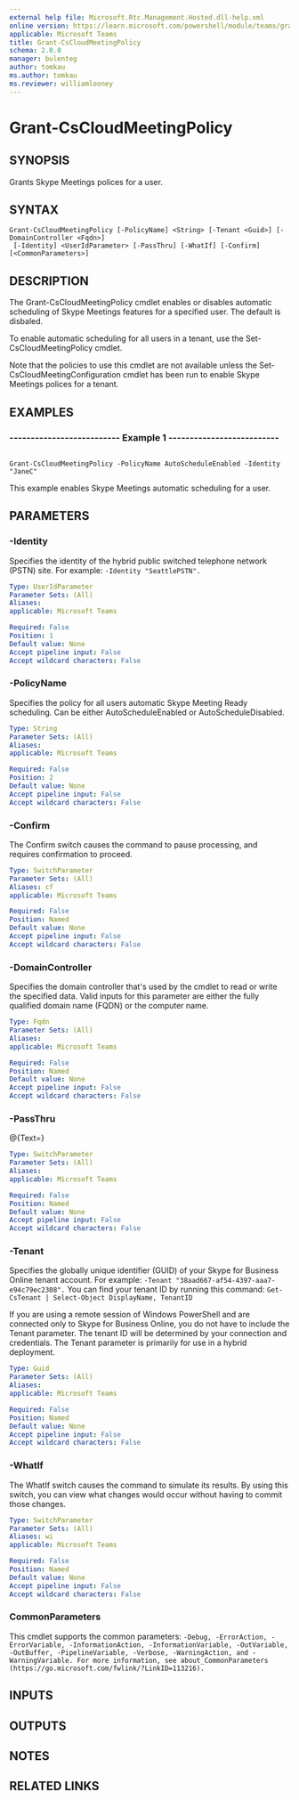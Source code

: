 ```yaml
---
external help file: Microsoft.Rtc.Management.Hosted.dll-help.xml 
online version: https://learn.microsoft.com/powershell/module/teams/grant-cscloudmeetingpolicy
applicable: Microsoft Teams
title: Grant-CsCloudMeetingPolicy
schema: 2.0.0
manager: bulenteg
author: tomkau
ms.author: tomkau
ms.reviewer: williamlooney
---
```


# Grant-CsCloudMeetingPolicy

## SYNOPSIS
Grants Skype Meetings polices for a user.

## SYNTAX

```
Grant-CsCloudMeetingPolicy [-PolicyName] <String> [-Tenant <Guid>] [-DomainController <Fqdn>]
 [-Identity] <UserIdParameter> [-PassThru] [-WhatIf] [-Confirm] [<CommonParameters>]
```

## DESCRIPTION
The Grant-CsCloudMeetingPolicy cmdlet enables or disables automatic scheduling of Skype Meetings features for a specified user.
The default is disbaled.

To enable automatic scheduling for all users in a tenant, use the Set-CsCloudMeetingPolicy cmdlet.

Note that the policies to use this cmdlet are not available unless the Set-CsCloudMeetingConfiguration cmdlet has been run to enable Skype Meetings polices for a tenant.

## EXAMPLES

### -------------------------- Example 1 --------------------------
```

Grant-CsCloudMeetingPolicy -PolicyName AutoScheduleEnabled -Identity "JaneC"
```

This example enables Skype Meetings automatic scheduling for a user.


## PARAMETERS

### -Identity
Specifies the identity of the hybrid public switched telephone network (PSTN) site.
For example: `-Identity "SeattlePSTN".`

```yaml
Type: UserIdParameter
Parameter Sets: (All)
Aliases: 
applicable: Microsoft Teams

Required: False
Position: 1
Default value: None
Accept pipeline input: False
Accept wildcard characters: False
```

### -PolicyName
Specifies the policy for all users automatic Skype Meeting Ready scheduling.
Can be either AutoScheduleEnabled or AutoScheduleDisabled.

```yaml
Type: String
Parameter Sets: (All)
Aliases: 
applicable: Microsoft Teams

Required: False
Position: 2
Default value: None
Accept pipeline input: False
Accept wildcard characters: False
```

### -Confirm
The Confirm switch causes the command to pause processing, and requires confirmation to proceed.

```yaml
Type: SwitchParameter
Parameter Sets: (All)
Aliases: cf
applicable: Microsoft Teams

Required: False
Position: Named
Default value: None
Accept pipeline input: False
Accept wildcard characters: False
```

### -DomainController
Specifies the domain controller that's used by the cmdlet to read or write the specified data.
Valid inputs for this parameter are either the fully qualified domain name (FQDN) or the computer name.

```yaml
Type: Fqdn
Parameter Sets: (All)
Aliases: 
applicable: Microsoft Teams

Required: False
Position: Named
Default value: None
Accept pipeline input: False
Accept wildcard characters: False
```

### -PassThru
@{Text=}

```yaml
Type: SwitchParameter
Parameter Sets: (All)
Aliases: 
applicable: Microsoft Teams

Required: False
Position: Named
Default value: None
Accept pipeline input: False
Accept wildcard characters: False
```

### -Tenant
Specifies the globally unique identifier (GUID) of your Skype for Business Online tenant account.
For example: `-Tenant "38aad667-af54-4397-aaa7-e94c79ec2308".`
You can find your tenant ID by running this command: `Get-CsTenant | Select-Object DisplayName, TenantID`

If you are using a remote session of Windows PowerShell and are connected only to Skype for Business Online, you do not have to include the Tenant parameter.
The tenant ID will be determined by your connection and credentials.
The Tenant parameter is primarily for use in a hybrid deployment.

```yaml
Type: Guid
Parameter Sets: (All)
Aliases: 
applicable: Microsoft Teams

Required: False
Position: Named
Default value: None
Accept pipeline input: False
Accept wildcard characters: False
```

### -WhatIf
The WhatIf switch causes the command to simulate its results.
By using this switch, you can view what changes would occur without having to commit those changes.

```yaml
Type: SwitchParameter
Parameter Sets: (All)
Aliases: wi
applicable: Microsoft Teams

Required: False
Position: Named
Default value: None
Accept pipeline input: False
Accept wildcard characters: False
```

### CommonParameters
This cmdlet supports the common parameters: `-Debug, -ErrorAction, -ErrorVariable, -InformationAction, -InformationVariable, -OutVariable, -OutBuffer, -PipelineVariable, -Verbose, -WarningAction, and -WarningVariable. For more information, see about_CommonParameters (https://go.microsoft.com/fwlink/?LinkID=113216).`

## INPUTS

## OUTPUTS

## NOTES

## RELATED LINKS
